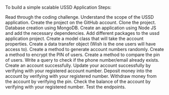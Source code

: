 To build a simple scalable USSD Application Steps:

Read through the coding challenge.
Understand the scope of the USSD application.
Create the project on the GitHub account.
Clone the project.
Database creation using MongoDB.
Create an application using Node JS and add the necessary dependencies.
Add different packages to the ussd application project.
Create a model class that will take the account properties.
Create a data transfer object (Wish is the one users will have access to).
Create a method to generate account numbers randomly.
Create a method to encrypt the PIN of users.
Create a method to compare the pin of users.
Write a query to check if the phone number/email already exists.
Create an account successfully.
Update your account successfully by verifying with your registered account number.
Deposit money into the account by verifying with your registered number.
Withdraw money from the account by verifying the pin.
Check the balance of the account by verifying with your registered number.
Test the endpoints.
